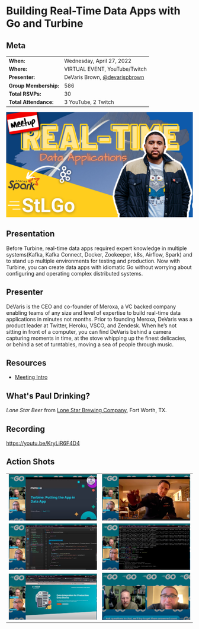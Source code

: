 # Building Real-Time Data Apps with Go and Turbine

## Meta 
| | |
| --- | --- |
| **When:** | Wednesday, April 27, 2022 |
| **Where:** | VIRTUAL EVENT, YouTube/Twitch |
| **Presenter:** | DeVaris Brown, [@devarispbrown](https://twitter.com/devarispbrown) |
| **Group Membership:** | 586 |
| **Total RSVPs:** | 30 |
| **Total Attendance:** | 3 YouTube, 2 Twitch |

![](images/realtime-data-apps.png)

## Presentation
Before Turbine, real-time data apps required expert knowledge in multiple systems(Kafka, Kafka Connect, Docker, Zookeeper, k8s, Airflow, Spark) and to stand up multiple environments for testing and production. Now with Turbine, you can create data apps with idiomatic Go without worrying about configuring and operating complex distributed systems.

## Presenter
DeVaris is the CEO and co-founder of Meroxa, a VC backed company enabling teams of any size and level of expertise to build real-time data applications in minutes not months. Prior to founding Meroxa, DeVaris was a product leader at Twitter, Heroku, VSCO, and Zendesk. When he’s not sitting in front of a computer, you can find DeVaris behind a camera capturing moments in time, at the stove whipping up the finest delicacies, or behind a set of turntables, moving a sea of people through music.

## Resources
* [Meeting Intro](Meeting-Intro.pdf)

## What's Paul Drinking?
*Lone Star Beer* from [Lone Star Brewing Company](https://www.lonestarbeer.com/), Fort Worth, TX.

## Recording
https://youtu.be/KryLiR6F4D4

## Action Shots
|  |  |
| --- | --- |
| ![](images/20220427-01.jpg) | ![](images/20220427-02.jpg) |
| ![](images/20220427-03.jpg) | ![](images/20220427-04.jpg) |
| ![](images/20220427-05.jpg) | ![](images/20220427-06.jpg) |
